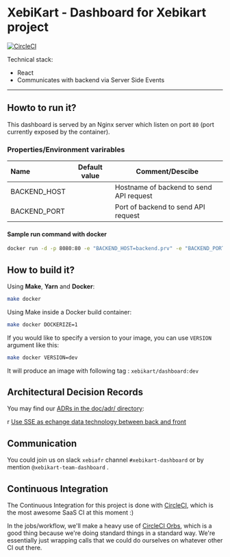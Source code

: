 # XebiKart - Dashboard for Xebikart project

[![CircleCI](https://circleci.com/gh/xebia-france/xebikart-dashboard.svg?style=svg&circle-token=c283d660fd3ba732f794a11339ccecd726440a5a)](https://circleci.com/gh/xebia-france/xebikart-dashboard)

Technical stack:

- React
- Communicates with backend via Server Side Events

---

## Howto to run it?

This dashboard is served by an Nginx server which listen on port `80` (port
currently exposed by the container).

### Properties/Environment varirables

| Name               | Default value | Comment/Descibe                        |
|:-------------------|---------------|----------------------------------------|
| BACKEND_HOST       |               | Hostname of backend to send API request|
| BACKEND_PORT       |               | Port of backend to send API request    |

#### Sample run command with docker

```bash
docker run -d -p 8080:80 -e "BACKEND_HOST=backend.prv" -e "BACKEND_PORT=8080" xebikart/dashboard:dev
```

## How to build it?

Using **Make**, **Yarn** and **Docker**:

```bash
make docker
```

Using Make inside a Docker build container:

```bash
make docker DOCKERIZE=1
```

If you would like to specify a version to your image, you can use `VERSION`
argument like this:

```bash
make docker VERSION=dev
```

It will produce an image with following tag : `xebikart/dashboard:dev`

## Architectural Decision Records

You may find our [ADRs in the doc/adr/ directory](doc/adr):

r [Use SSE as echange data technology between back and
  front](doc/adr/001-use-SSE-as-exchange-data-technology-between-back-and-front.md)

## Communication

You could join us on slack `xebiafr` channel `#xebikart-dashboard` or by
mention `@xebikart-team-dashboard` .

## Continuous Integration

The Continuous Integration for this project is done with
[CircleCI](https://circleci.com/), which is the most awesome SaaS CI at this
moment :)

In the jobs/workflow, we'll make a heavy use of [CircleCI
Orbs](https://circleci.com/orbs/), which is a good thing because we're doing
standard things in a standard way. We're essentially just wrapping calls that
we could do ourselves on whatever other CI out there.

